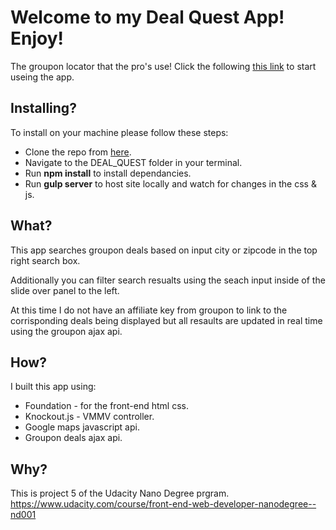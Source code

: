 # Welcome to my Deal Quest App! Enjoy!
The groupon locator that the pro's use!
Click the following [this link](https://andrewjc88.github.io/DEAL_QUEST/) to start useing the app.
## Installing?
To install on your machine please follow these steps:
* Clone the repo from [here](https://github.com/andrewjc88/DEAL_QUEST). 
* Navigate to the DEAL_QUEST folder in your terminal.
* Run __npm install__ to install dependancies. 
* Run __gulp server__ to host site locally and watch for changes in the css & js. 


## What?
This app searches groupon deals based on input city or zipcode in the top right search box.

Additionally you can filter search resualts using the seach input inside of the slide over panel to the left.

At this time I do not have an affiliate key from groupon to link to the corrisponding deals being displayed but all resaults are updated in real time using the groupon ajax api.
## How?
I built this app using:
* Foundation - for the front-end html css.
* Knockout.js - VMMV controller.
* Google maps javascript api.
* Groupon deals ajax api. 
## Why?
This is project 5 of the Udacity Nano Degree prgram. 
https://www.udacity.com/course/front-end-web-developer-nanodegree--nd001

